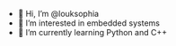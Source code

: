 - 👋 Hi, I’m @louksophia
- 👀 I’m interested in embedded systems
- 🌱 I’m currently learning Python and C++
  
<!---
louksophia/louksophia is a ✨ special ✨ repository because its `README.md` (this file) appears on your GitHub profile.
You can click the Preview link to take a look at your changes.
--->

